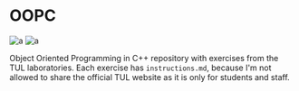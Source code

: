 # OOPC
![a](https://img.shields.io/badge/-C++-blue?logo=cplusplus)
![a](https://img.shields.io/badge/-make-orange?logo=make)

Object Oriented Programming in C++ repository with exercises from the TUL laboratories.
Each exercise has `instructions.md`, because I'm not allowed to share the official TUL website as it is only for students and staff.
